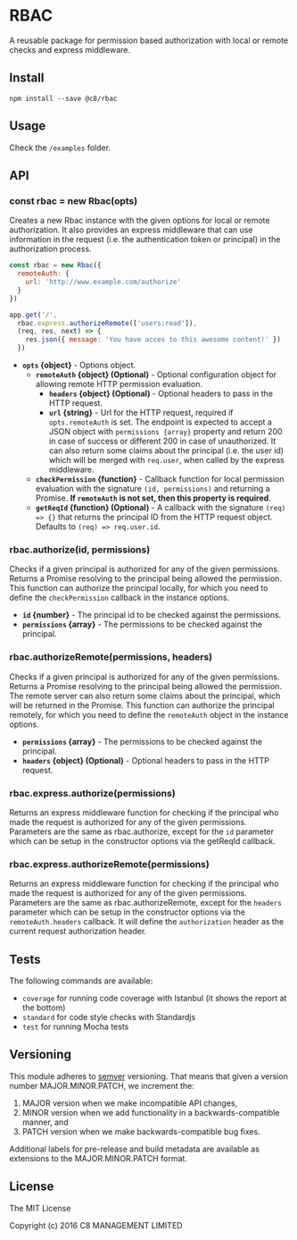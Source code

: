 # RBAC
A reusable package for permission based authorization with local or remote checks and express middleware.

## Install
```
npm install --save @c8/rbac
```

## Usage
Check the `/examples` folder.

## API
### const rbac = new Rbac(opts)
Creates a new Rbac instance with the given options for local or remote authorization. It also provides an express middleware that can use information in the request (i.e. the authentication token or principal) in the authorization process.

```js
const rbac = new Rbac({
  remoteAuth: {
    url: 'http://www.example.com/authorize'
  }
})

app.get('/',
  rbac.express.authorizeRemote(['users:read']),
  (req, res, next) => {
    res.json({ message: 'You have acces to this awesome content!' })
  })
```

* **`opts` {object}** - Options object.
  * **`remoteAuth` {object} (Optional)** - Optional configuration object for allowing remote HTTP permission evaluation.
    *  **`headers` {object} (Optional)** - Optional headers to pass in the HTTP request.
    * **`url` {string}** - Url for the HTTP request, required if `opts.remoteAuth` is set. The endpoint is expected to accept a JSON object with `permissions {array}` property and return 200 in case of success or different 200 in case of unauthorized. It can also return some claims about the principal (i.e. the user id) which will be merged with `req.user`, when called by the express middleware.
  *  **`checkPermission` {function}** - Callback function for local permission evaluation with the signature `(id, permissions)` and returning a Promise. **If `remoteAuth` is not set, then this property is required**.
   * **`getReqId` {function} (Optional)** - A callback with the signature `(req) => {}` that returns the principal ID from the HTTP request object. Defaults to `(req) => req.user.id`.

### rbac.authorize(id, permissions)
Checks if a given principal is authorized for any of the given permissions. Returns a Promise resolving to the principal being allowed the permission. This function can authorize the principal locally, for which you need to define the `checkPermission` callback in the instance options.
   * **`id` {number}** - The principal id to be checked against the permissions.
   * **`permissions` {array}** - The permissions to be checked against the principal.

### rbac.authorizeRemote(permissions, headers)
Checks if a given principal is authorized for any of the given permissions. Returns a Promise resolving to the principal being allowed the permission. The remote server can also return some claims about the principal, which will be returned in the Promise. This function can authorize the principal remotely, for which you need to define the `remoteAuth` object in the instance options.

* **`permissions` {array}** - The permissions to be checked against the principal.
* **`headers` {object} (Optional)** - Optional headers to pass in the HTTP request.

### rbac.express.authorize(permissions)
 Returns an express middleware function for checking if the principal who made the request is authorized for any of the given permissions. Parameters are the same as rbac.authorize, except for the `id` parameter which can be setup in the constructor options via the getReqId callback.

### rbac.express.authorizeRemote(permissions)
Returns an express middleware function for checking if the principal who made the request is authorized for any of the given permissions. Parameters are the same as rbac.authorizeRemote, except for the `headers` parameter which can be setup in the constructor options via the `remoteAuth.headers` callback. It will define the `authorization` header as the current request authorization header.

## Tests

The following commands are available:
+ `coverage` for running code coverage with Istanbul (it shows the report at the bottom)
+ `standard` for code style checks with Standardjs
+ `test` for running Mocha tests

## Versioning
This module adheres to [semver](http://semver.org/) versioning. That means that given a version number MAJOR.MINOR.PATCH, we increment the:

1. MAJOR version when we make incompatible API changes,
2. MINOR version when we add functionality in a backwards-compatible manner, and
3. PATCH version when we make backwards-compatible bug fixes.

Additional labels for pre-release and build metadata are available as extensions to the MAJOR.MINOR.PATCH format.

## License
The MIT License

Copyright (c) 2016 C8 MANAGEMENT LIMITED